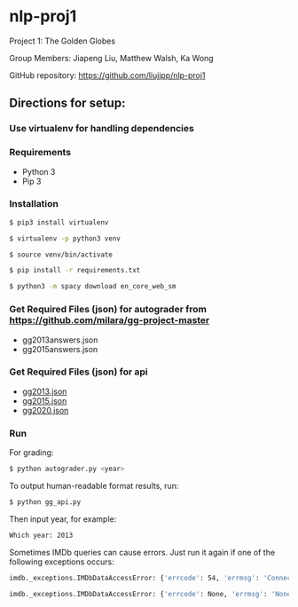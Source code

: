 # nlp-proj1
Project 1: The Golden Globes

Group Members: Jiapeng Liu, Matthew Walsh, Ka Wong

GitHub repository: https://github.com/liujjpp/nlp-proj1

## Directions for setup:

### Use virtualenv for handling dependencies

### Requirements
* Python 3
* Pip 3

### Installation
```bash
$ pip3 install virtualenv
```

```bash
$ virtualenv -p python3 venv
```

```bash
$ source venv/bin/activate
```

```bash
$ pip install -r requirements.txt
```

```bash
$ python3 -m spacy download en_core_web_sm
```

### Get Required Files (json) for autograder from https://github.com/milara/gg-project-master
* gg2013answers.json
* gg2015answers.json

### Get Required Files (json) for api
* [gg2013.json](https://canvas.northwestern.edu/courses/105385/files/8069826/download)
* [gg2015.json](https://canvas.northwestern.edu/courses/105385/files/8069845/download)
* [gg2020.json](https://canvas.northwestern.edu/courses/105385/files/8019442/download)

### Run
For grading:

```bash
$ python autograder.py <year>
```

To output human-readable format results, run:

```bash
$ python gg_api.py
```

Then input year, for example:

```bash
Which year: 2013
```

Sometimes IMDb queries can cause errors. Just run it again if one of the following exceptions occurs:

```bash
imdb._exceptions.IMDbDataAccessError: {'errcode': 54, 'errmsg': 'Connection reset by peer', 'url': 'https://www.imdb.com/find?q=xxx&s=nm', 'proxy': '', 'exception type': 'IOError', 'original exception': ConnectionResetError(54, 'Connection reset by peer')}
```

```bash
imdb._exceptions.IMDbDataAccessError: {'errcode': None, 'errmsg': 'None', 'url': 'https://www.imdb.com/find?q=xxx&s=nm', 'proxy': '', 'exception type': 'IOError', 'original exception': URLError(timeout('_ssl.c:1039: The handshake operation timed out'))}
```